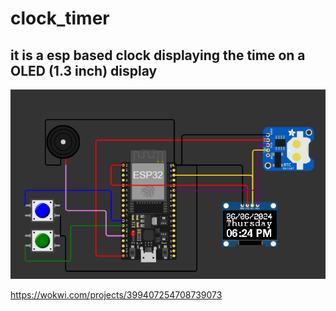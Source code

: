 # clock_timer
## it is a esp based clock displaying the time on a OLED (1.3 inch) display 

![Circuit Diagram](./image.png?raw=true "Circuit Diagram")

https://wokwi.com/projects/399407254708739073
